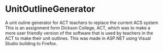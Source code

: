 # UnitOutlineGenerator
A unit ouline generator for ACT teachers to replace the current ACS system
This is an assignment form Dickson College, ACT, which was to make a more user friendly version of the software that is used by teachers in the ACT to make their unit outlines. 
This was made in ASP.NET using Visual Studio building to Firefox.
